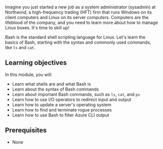 Imagine you just started a new job as a system administrator (sysadmin) at Northwind, a high-frequency trading (HFT) firm that runs Windows on its client computers and Linux on its server computers. Computers are the lifeblood of the company, and you need to learn more about how to manage Linux boxes. It's time to skill up!

Bash is the standard shell scripting language for Linux. Let's learn the basics of Bash, starting with the syntax and commonly used commands, like `ls` and `cat`.

## Learning objectives

In this module, you will:

- Learn what shells are and what Bash is
- Learn about the syntax of Bash commands
- Learn about important Bash commands, such as `ls`, `cat`, and `ps`
- Learn how to use I/O operators to redirect input and output
- Learn how to update a server's operating system
- Learn how to find and terminate rogue processes
- Learn how to use Bash to filter Azure CLI output

## Prerequisites

- None
